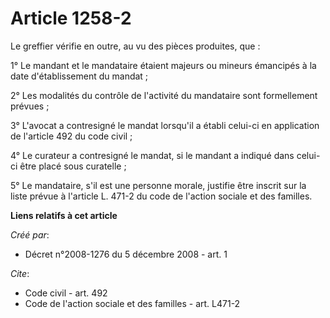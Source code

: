 # Article 1258-2

Le greffier vérifie en outre, au vu des pièces produites, que : 

1° Le mandant et le mandataire étaient majeurs ou mineurs émancipés à la date d'établissement du mandat ; 

2° Les modalités du contrôle de l'activité du mandataire sont formellement prévues ; 

3° L'avocat a contresigné le mandat lorsqu'il a établi celui-ci en application de l'article 492 du code civil ; 

4° Le curateur a contresigné le mandat, si le mandant a indiqué dans celui-ci être placé sous curatelle ; 

5° Le mandataire, s'il est une personne morale, justifie être inscrit sur la liste prévue à l'article L. 471-2 du code de
l'action sociale et des familles.

**Liens relatifs à cet article**

_Créé par_:

  - Décret n°2008-1276 du 5 décembre 2008 - art. 1

_Cite_:

  - Code civil - art. 492
  - Code de l'action sociale et des familles - art. L471-2
